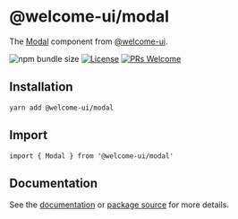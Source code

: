 # @welcome-ui/modal

The [Modal](http://welcome-ui.com/components/modal) component from [@welcome-ui](http://welcome-ui.com).

![npm bundle size](https://img.shields.io/bundlephobia/minzip/@welcome-ui/modal) [![License](https://img.shields.io/npm/l/welcome-ui.svg)](https://github.com/WTTJ/welcome-ui/blob/master/LICENSE) [![PRs Welcome](https://img.shields.io/badge/PRs-welcome-mediumspringgreen.svg)](ttps://github.com/WTTJ/welcome-ui/blob/master/CONTRIBUTING.md)

## Installation

    yarn add @welcome-ui/modal

## Import

    import { Modal } from '@welcome-ui/modal'

## Documentation

See the [documentation](http://welcome-ui.com/components/modal) or [package source](https://github.com/WTTJ/welcome-ui/tree/master/packages/Modal) for more details.
